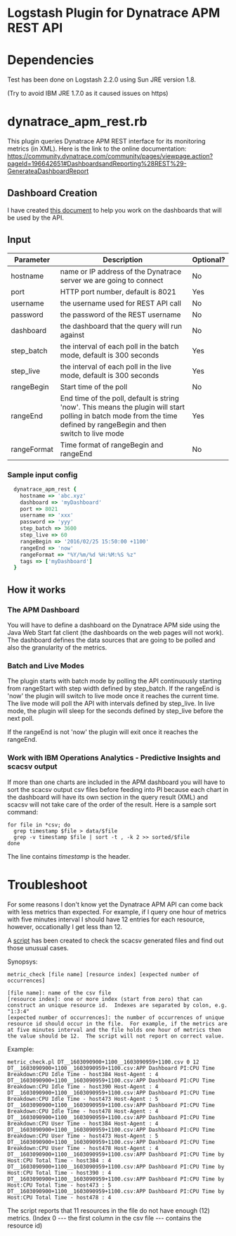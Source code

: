 # Logstash Plugin for Dynatrace APM REST API

# Dependencies

Test has been done on Logstash 2.2.0 using Sun JRE version 1.8. 

(Try to avoid IBM JRE 1.7.0 as it caused issues on https)

# dynatrace_apm_rest.rb

This plugin queries Dynatrace APM REST interface for its monitoring metrics (in XML).  Here is the link to the online documentation:
https://community.dynatrace.com/community/pages/viewpage.action?pageId=196642651#DashboardsandReporting%28REST%29-GenerateaDashboardReport

## Dashboard Creation
I have created [this document](https://github.com/IBM-ITOAdev/logstash-input-dynatrace_apm/blob/master/Dynatrace.Dashboard.Creation.pdf) to help you work on the dashboards that will be used by the API.
## Input

| Parameter   | Description                                                                                                                                                             | Optional? |
|-------------|-------------------------------------------------------------------------------------------------------------------------------------------------------------------------|-----------|
| hostname    | name or IP address of the Dynatrace server we are going to connect                                                                                                      | No        |
| port        | HTTP port number, default is 8021                                                                                                                                       | Yes       |
| username    | the username used for REST API call                                                                                                                                     | No        |
| password    | the password of the REST username                                                                                                                                       | No        |
| dashboard   | the dashboard that the query will run against                                                                                                                           | No        |
| step_batch  | the interval of each poll in the batch mode, default is 300 seconds                                                                                                     | Yes       |
| step_live   | the interval of each poll in the live mode, default is 300 seconds                                                                                                      | Yes       |
| rangeBegin  | Start time of the poll                                                                                                                                                  | No        |
| rangeEnd    | End time of the poll, default is string 'now'.  This means the plugin will start polling in batch mode from the time defined by rangeBegin and then switch to live mode | Yes       |
| rangeFormat | Time format of rangeBegin and rangeEnd                                                                                                                                  | No        |

### Sample input config

``` ruby
  dynatrace_apm_rest {
    hostname => 'abc.xyz'
    dashboard => 'myDashboard'
    port => 8021
    username => 'xxx'
    password => 'yyy'
    step_batch => 3600
    step_live => 60
    rangeBegin => '2016/02/25 15:50:00 +1100'
    rangeEnd => 'now'
    rangeFormat => "%Y/%m/%d %H:%M:%S %z"
    tags => ['myDashboard']
  }
```
## How it works

### The APM Dashboard
You will have to define a dashboard on the Dynatrace APM side using the Java Web Start fat client (the dashboards on the web pages will not work).  The dashboard defines the data sources that are going to be polled and also the granularity of the metrics.

### Batch and Live Modes
The plugin starts with batch mode by polling the API continuously starting from rangeStart with step width defined by step_batch.  If the rangeEnd is 'now' the plugin will switch to live mode once it reaches the current time.  The live mode will poll the API with intervals defined by step_live.  In live mode, the plugin will sleep for the seconds defined by step_live before the next poll.

If the rangeEnd is not 'now' the plugin will exit once it reaches the rangeEnd.

### Work with IBM Operations Analytics - Predictive Insights and scacsv output
If more than one charts are included in the APM dashboard you will have to sort the scacsv output csv files before feeding into PI because each chart in the dashboard will have its own section in the query result (XML) and scacsv will not take care of the order of the result.
Here is a sample sort command:
``` shell
for file in *csv; do 
  grep timestamp $file > data/$file
  grep -v timestamp $file | sort -t , -k 2 >> sorted/$file
done
```
The line contains *timestamp* is the header.

# Troubleshoot

For some reasons I don't know yet the Dynatrace APM API can come back with less metrics than expected.  For example, if I query one hour of metrics with five minutes interval I should have 12 entries for each resource, however, occationally I get less than 12.

A [script](https://github.com/IBM-ITOAdev/logstash-input-dynatrace_apm/blob/master/utils/metric_check.pl) has been created to check the scacsv generated files and find out those unusual cases.

Synopsys:
```
metric_check [file name] [resource index] [expected number of occurrences]

[file name]: name of the csv file
[resource index]: one or more index (start from zero) that can construct an unique resource id.  Indexes are separated by colon, e.g. "1:3:4"
[expected number of occurrences]: the number of occurrences of unique resource id should occur in the file.  For example, if the metrics are at five minutes interval and the file holds one hour of metrics then the value should be 12.  The script will not report on correct value.
```

Example:
```
metric_check.pl DT__1603090900+1100__1603090959+1100.csv 0 12
DT__1603090900+1100__1603090959+1100.csv:APP Dashboard PI:CPU Time Breakdown:CPU Idle Time - host384 Host-Agent : 4
DT__1603090900+1100__1603090959+1100.csv:APP Dashboard PI:CPU Time Breakdown:CPU Idle Time - host390 Host-Agent : 4
DT__1603090900+1100__1603090959+1100.csv:APP Dashboard PI:CPU Time Breakdown:CPU Idle Time - host473 Host-Agent : 5
DT__1603090900+1100__1603090959+1100.csv:APP Dashboard PI:CPU Time Breakdown:CPU Idle Time - host478 Host-Agent : 4
DT__1603090900+1100__1603090959+1100.csv:APP Dashboard PI:CPU Time Breakdown:CPU User Time - host384 Host-Agent : 4
DT__1603090900+1100__1603090959+1100.csv:APP Dashboard PI:CPU Time Breakdown:CPU User Time - host473 Host-Agent : 5
DT__1603090900+1100__1603090959+1100.csv:APP Dashboard PI:CPU Time Breakdown:CPU User Time - host478 Host-Agent : 4
DT__1603090900+1100__1603090959+1100.csv:APP Dashboard PI:CPU Time by Host:CPU Total Time - host384 : 4
DT__1603090900+1100__1603090959+1100.csv:APP Dashboard PI:CPU Time by Host:CPU Total Time - host390 : 4
DT__1603090900+1100__1603090959+1100.csv:APP Dashboard PI:CPU Time by Host:CPU Total Time - host473 : 5
DT__1603090900+1100__1603090959+1100.csv:APP Dashboard PI:CPU Time by Host:CPU Total Time - host478 : 4
```
The script reports that 11 resources in the file do not have enough (12) metrics. (Index 0 --- the first column in the csv file --- contains the resource id)
